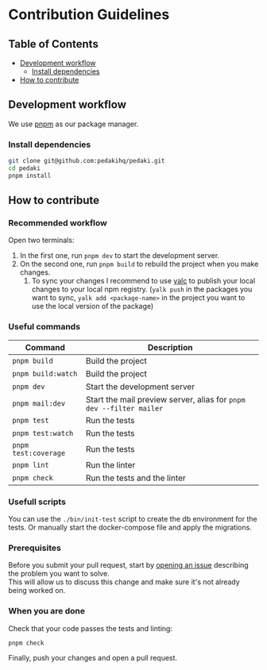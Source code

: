 # Contribution Guidelines

## Table of Contents

- [Development workflow](#development-workflow)
    - [Install dependencies](#install-dependencies)
- [How to contribute](#how-to-contribute)

## Development workflow

We use [pnpm](https://pnpm.js.org/) as our package manager.

### Install dependencies

```bash
git clone git@github.com:pedakihq/pedaki.git
cd pedaki
pnpm install
```

## How to contribute

### Recommended workflow

Open two terminals:
1. In the first one, run `pnpm dev` to start the development server.
2. On the second one, run `pnpm build` to rebuild the project when you make changes.
   1. To sync your changes I recommend to use [yalc](https://github.com/wclr/yalc) to publish your local changes to your local npm registry. (`yalk push` in the packages you want to sync, `yalk add <package-name>` in the project you want to use the local version of the package)

### Useful commands

| Command              | Description                                                            |
|----------------------|------------------------------------------------------------------------|
| `pnpm build`         | Build the project                                                      |
| `pnpm build:watch`   | Build the project                                                      |
| `pnpm dev`           | Start the development server                                           |
| `pnpm mail:dev`      | Start the mail preview server, alias for `pnpm dev --filter mailer`    |
| `pnpm test`          | Run the tests                                                          |
| `pnpm test:watch`    | Run the tests                                                          |
| `pnpm test:coverage` | Run the tests                                                          |
| `pnpm lint`          | Run the linter                                                         |
| `pnpm check`         | Run the tests and the linter                                           |

### Usefull scripts

You can use the `./bin/init-test` script to create the db environment for the tests.
Or manually start the docker-compose file and apply the migrations.

### Prerequisites

Before you submit your pull request, start by [opening an issue](https://github.com/PedakiHQ/pedaki/issues/new/choose)
describing the problem you want to solve.\
This will allow us to discuss this change and make sure it's not already being worked on.

### When you are done

Check that your code passes the tests and linting:

```bash
pnpm check
```

Finally, push your changes and open a pull request.


